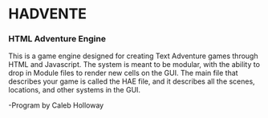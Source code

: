 # HADVENTE

### HTML Adventure Engine

This is a game engine designed for creating Text Adventure games through HTML and Javascript.
The system is meant to be modular, with the ability to drop in Module files to render new cells on the GUI.
The main file that describes your game is called the HAE file, and it describes all the scenes, locations, and other systems in the GUI.

-Program by Caleb Holloway
